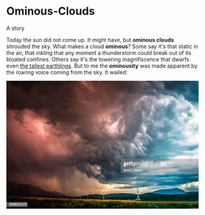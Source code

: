 # Ominous-Clouds

A story

Today the sun did not come up. It might have, but **ominous clouds** shrouded the sky. What makes a cloud **ominous**? Some say it's that static in the air, that _inkling_ that any moment a thunderstorm could break out of its bloated confines. Others say it's the towering magnifiscence that dwarfs even [the tallest earthlings](https://en.wikipedia.org/wiki/Giraffe). But to me the **ominousity** was made apparent by the roaring voice coming from the sky. It wailed:

![Ominous-Clouds](ominous-clouds.jpg)
